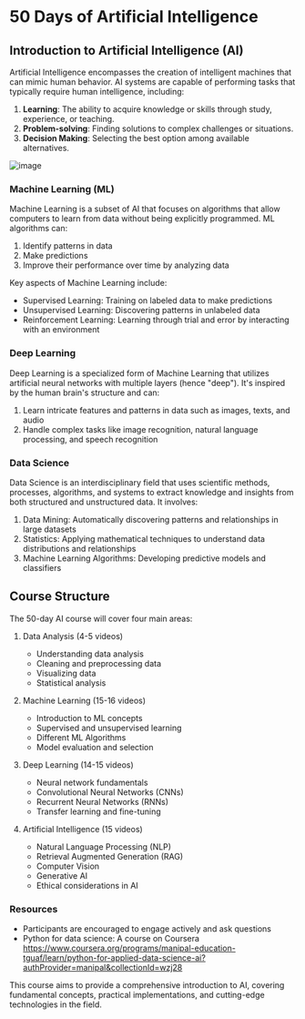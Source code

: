 # 50 Days of Artificial Intelligence

## Introduction to Artificial Intelligence (AI)

Artificial Intelligence encompasses the creation of intelligent machines that can mimic human behavior. AI systems are capable of performing tasks that typically require human intelligence, including:

1) **Learning**: The ability to acquire knowledge or skills through study, experience, or teaching.
2) **Problem-solving**: Finding solutions to complex challenges or situations.
3) **Decision Making**: Selecting the best option among available alternatives.

![image](https://github.com/user-attachments/assets/5176aab1-2f81-4c28-88c6-e90f7f2dc1d7)


### Machine Learning (ML)

Machine Learning is a subset of AI that focuses on algorithms that allow computers to learn from data without being explicitly programmed. ML algorithms can:

1) Identify patterns in data
2) Make predictions
3) Improve their performance over time by analyzing data

Key aspects of Machine Learning include:
- Supervised Learning: Training on labeled data to make predictions
- Unsupervised Learning: Discovering patterns in unlabeled data
- Reinforcement Learning: Learning through trial and error by interacting with an environment

### Deep Learning

Deep Learning is a specialized form of Machine Learning that utilizes artificial neural networks with multiple layers (hence "deep"). It's inspired by the human brain's structure and can:

1) Learn intricate features and patterns in data such as images, texts, and audio
2) Handle complex tasks like image recognition, natural language processing, and speech recognition

### Data Science

Data Science is an interdisciplinary field that uses scientific methods, processes, algorithms, and systems to extract knowledge and insights from both structured and unstructured data. It involves:

1) Data Mining: Automatically discovering patterns and relationships in large datasets
2) Statistics: Applying mathematical techniques to understand data distributions and relationships
3) Machine Learning Algorithms: Developing predictive models and classifiers

## Course Structure

The 50-day AI course will cover four main areas:

  1) Data Analysis (4-5 videos)
        - Understanding data analysis
        - Cleaning and preprocessing data
        - Visualizing data
        - Statistical analysis

  2) Machine Learning (15-16 videos)
        - Introduction to ML concepts
        - Supervised and unsupervised learning
        - Different ML Algorithms
        - Model evaluation and selection

  3) Deep Learning (14-15 videos)
        - Neural network fundamentals
        - Convolutional Neural Networks (CNNs)
        - Recurrent Neural Networks (RNNs)
        - Transfer learning and fine-tuning

  4) Artificial Intelligence (15 videos)
        - Natural Language Processing (NLP)
        - Retrieval Augmented Generation (RAG)
        - Computer Vision
        - Generative AI
        - Ethical considerations in AI

### Resources
  
  - Participants are encouraged to engage actively and ask questions
  - Python for data science: A course on Coursera
    https://www.coursera.org/programs/manipal-education-tguaf/learn/python-for-applied-data-science-ai?authProvider=manipal&collectionId=wzj28

This course aims to provide a comprehensive introduction to AI, covering fundamental concepts, practical implementations, and cutting-edge technologies in the field.
